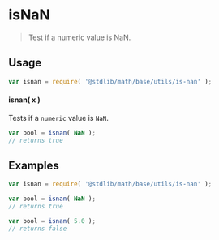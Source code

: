isNaN
===

> Test if a numeric value is NaN.


<section class="usage">

## Usage

``` javascript
var isnan = require( '@stdlib/math/base/utils/is-nan' );
```

#### isnan( x )

Tests if a `numeric` value is `NaN`.

``` javascript
var bool = isnan( NaN );
// returns true
```

</section>

<!-- /.usage -->


<section class="examples">

## Examples

``` javascript
var isnan = require( '@stdlib/math/base/utils/is-nan' );

var bool = isnan( NaN );
// returns true

var bool = isnan( 5.0 );
// returns false
```

</section>

<!-- /.examples -->


<section class="links">

</section>

<!-- /.links -->
